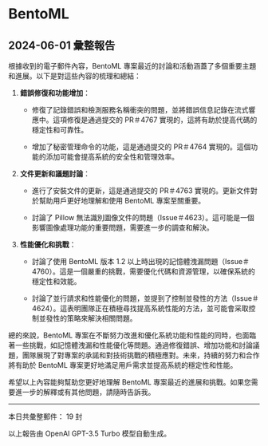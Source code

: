 # BentoML

## 2024-06-01 彙整報告

根據收到的電子郵件內容，BentoML 專案最近的討論和活動涵蓋了多個重要主題和進展。以下是對這些內容的梳理和總結：

1. **錯誤修復和功能增加**：

   - 修復了記錄錯誤和檢測服務名稱衝突的問題，並將錯誤信息記錄在流式響應中。這項修復是通過提交的 PR＃4767 實現的，這將有助於提高代碼的穩定性和可靠性。

   - 增加了秘密管理命令的功能，這是通過提交的 PR＃4764 實現的。這個功能的添加可能會提高系統的安全性和管理效率。

2. **文件更新和議題討論**：

   - 進行了安裝文件的更新，這是通過提交的 PR＃4763 實現的。更新文件對於幫助用戶更好地理解和使用 BentoML 專案至關重要。

   - 討論了 Pillow 無法識別圖像文件的問題（Issue＃4623）。這可能是一個影響圖像處理功能的重要問題，需要進一步的調查和解決。

3. **性能優化和挑戰**：

   - 討論了使用 BentoML 版本 1.2 以上時出現的記憶體洩漏問題（Issue＃4760）。這是一個嚴重的挑戰，需要優化代碼和資源管理，以確保系統的穩定性和效能。

   - 討論了並行請求和性能優化的問題，並提到了控制並發性的方法（Issue＃4624）。這表明團隊正在積極尋找提高系統性能的方法，並可能會采取控制並發性的策略來解決相關問題。

總的來說，BentoML 專案在不斷努力改進和優化系統功能和性能的同時，也面臨著一些挑戰，如記憶體洩漏和性能優化等問題。通過修復錯誤、增加功能和討論議題，團隊展現了對專案的承諾和對技術挑戰的積極應對。未來，持續的努力和合作將有助於 BentoML 專案更好地滿足用戶需求並提高系統的穩定性和性能。

希望以上內容能夠幫助您更好地理解 BentoML 專案最近的進展和挑戰。如果您需要進一步的解釋或有其他問題，請隨時告訴我。

---

本日共彙整郵件： 19 封

以上報告由 OpenAI GPT-3.5 Turbo 模型自動生成。
